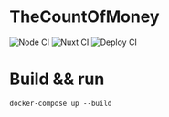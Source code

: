 # TheCountOfMoney
![Node CI](https://github.com/Lucashw68/TheCountOfMoney/workflows/Node%20CI/badge.svg)
![Nuxt CI](https://github.com/Lucashw68/TheCountOfMoney/workflows/Nuxt%20CI/badge.svg)
![Deploy CI](https://github.com/Lucashw68/TheCountOfMoney/workflows/Deploy%20CI/badge.svg)

# Build && run

```
docker-compose up --build
```
